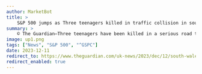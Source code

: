 ```yaml
---
author: MarketBot
title: >
    S&P 500 jumps as Three teenagers killed in traffic collision in south Wales
summary: >
    © The Guardian—Three teenagers have been killed in a serious road traffic incident involving a bus and a car in a small village in south Wales, police have said.
image: up1.png
tags: ["News", "S&P 500", "^GSPC"]
date: 2023-12-11
redirect_to: https://www.theguardian.com/uk-news/2023/dec/12/south-wales-traffic-collision-teenagers-killed
redirect_enabled: true
---
```

